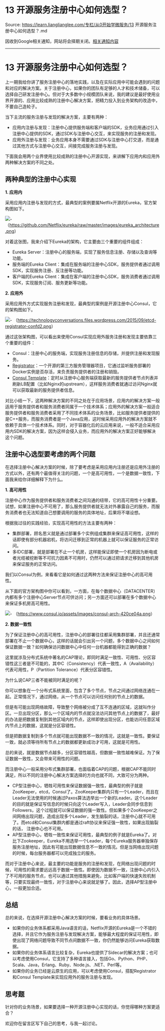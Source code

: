 # 13 开源服务注册中心如何选型？ 

Source: https://learn.lianglianglee.com/专栏/从0开始学微服务/13 开源服务注册中心如何选型？.md

因收到Google相关通知，网站将会择期关闭。[相关通知内容](https://lumendatabase.org/notices/44265620)

---

# 13 开源服务注册中心如何选型？

上一期我给你讲了服务注册中心的落地实践，以及在实际应用中可能会遇到的问题和对应的解决方案。关于注册中心，如果你的团队有足够的人才和技术储备，可以选择自己研发注册中心。但对于大多数中小规模团队来说，我的建议是最好使用业界开源的、应用比较成熟的注册中心解决方案，把精力投入到业务架构的改造中，不要自己造轮子。

当下主流的服务注册与发现的解决方案，主要有两种：

* 应用内注册与发现：注册中心提供服务端和客户端的SDK，业务应用通过引入注册中心提供的SDK，通过SDK与注册中心交互，来实现服务的注册和发现。
* 应用外注册与发现：业务应用本身不需要通过SDK与注册中心打交道，而是通过其他方式与注册中心交互，间接完成服务注册与发现。

下面我会用两个业界使用比较成熟的注册中心开源实现，来讲解下应用内和应用外两种解决方案的不同之处。

## 两种典型的注册中心实现

**1. 应用内**

采用应用内注册与发现的方式，最典型的案例要属Netflix开源的Eureka，官方架构图如下。

![](assets/d220f8970c8d7a4f4ea4677ec2cbd61c.jpg)-
（<https://github.com/Netflix/eureka/raw/master/images/eureka_architecture.png>）

对着这张图，我来介绍下Eureka的架构，它主要由三个重要的组件组成：

* Eureka Server：注册中心的服务端，实现了服务信息注册、存储以及查询等功能。
* 服务端的Eureka Client：集成在服务端的注册中心SDK，服务提供者通过调用SDK，实现服务注册、反注册等功能。
* 客户端的Eureka Client：集成在客户端的注册中心SDK，服务消费者通过调用SDK，实现服务订阅、服务更新等功能。

**2. 应用外**

采用应用外方式实现服务注册和发现，最典型的案例是开源注册中心Consul，它的架构图如下。

![](assets/da82d0cba1c49252e1ae48f91fcb543f.png)-
（<https://technologyconversations.files.wordpress.com/2015/09/etcd-registrator-confd2.png>）

通过这张架构图，可以看出来使用Consul实现应用外服务注册和发现主要依靠三个重要的组件：

* Consul：注册中心的服务端，实现服务注册信息的存储，并提供注册和发现服务。
* [Registrator](https://github.com/gliderlabs/registrator)：一个开源的第三方服务管理器项目，它通过监听服务部署的Docker实例是否存活，来负责服务提供者的注册和销毁。
* [Consul Template](https://github.com/hashicorp/consul-template)：定时从注册中心服务端获取最新的服务提供者节点列表并刷新LB配置（比如Nginx的upstream），这样服务消费者就通过访问Nginx就可以获取最新的服务提供者信息。

对比小结一下，这两种解决方案的不同之处在于应用场景，应用内的解决方案一般适用于服务提供者和服务消费者同属于一个技术体系；应用外的解决方案一般适合服务提供者和服务消费者采用了不同技术体系的业务场景，比如服务提供者提供的是C++服务，而服务消费者是一个Java应用，这时候采用应用外的解决方案就不依赖于具体一个技术体系。同时，对于容器化后的云应用来说，一般不适合采用应用内SDK的解决方案，因为这样会侵入业务，而应用外的解决方案正好能够解决这个问题。

## 注册中心选型要考虑的两个问题

在选择注册中心解决方案的时候，除了要考虑是采用应用内注册还是应用外注册的方式以外，还有两个最值得关注的问题，一个是高可用性，一个是数据一致性，下面我来给你详细解释下为什么。

**1. 高可用性**

注册中心作为服务提供者和服务消费者之间沟通的纽带，它的高可用性十分重要。试想，如果注册中心不可用了，那么服务提供者就无法对外暴露自己的服务，而服务消费者也无法知道自己想要调用的服务的具体地址，后果将不堪设想。

根据我过往的实践经验，实现高可用性的方法主要有两种：

* 集群部署，顾名思义就是通过部署多个实例组成集群来保证高可用性，这样的话即使有部分机器宕机，将访问迁移到正常的机器上就可以保证服务的正常访问。
* 多IDC部署，就是部署在不止一个机房，这样能保证即使一个机房因为断电或者光缆被挖断等不可抗力因素不可用时，仍然可以通过把请求迁移到其他机房来保证服务的正常访问。

我们以Consul为例，来看看它是如何通过这两种方法来保证注册中心的高可用性。

从下面的官方架构图中你可以看到，一方面，在每个数据中心（DATACENTER）内都有多个注册中心Server节点可供访问；另一方面还可以部署在多个数据中心来保证多机房高可用性。

![](assets/c0661d7687e29927fdcecc0f140fb5ab.png)-
（<https://www.consul.io/assets/images/consul-arch-420ce04a.png>）

**2. 数据一致性**

为了保证注册中心的高可用性，注册中心的部署往往都采用集群部署，并且还通常部署在不止一个数据中心，这样的话就会引出另一个问题，多个数据中心之间如何保证数据一致？如何确保访问数据中心中任何一台机器都能得到正确的数据？

这里就涉及分布式系统中著名的CAP理论，即同时满足一致性、可用性、分区容错性这三者是不可能的，其中C（Consistency）代表一致性，A（Availability）代表可用性，P（Partition Tolerance）代表分区容错性。

为什么说CAP三者不能被同时满足的呢？

你可以想象在一个分布式系统里面，包含了多个节点，节点之间通过网络连通在一起。正常情况下，通过网络，从一个节点可以访问任何别的节点上的数据。

但是有可能出现网络故障，导致整个网络被分成了互不连通的区域，这就叫作分区。一旦出现分区，那么一个区域内的节点就没法访问其他节点上的数据了，最好的办法是把数据复制到其他区域内的节点，这样即使出现分区，也能访问任意区域内节点上的数据，这就是分区容错性。

但是把数据复制到多个节点就可能出现数据不一致的情况，这就是一致性。要保证一致，就必须等待所有节点上的数据都更新成功才可用，这就是可用性。

总的来说，就是数据节点越多，分区容错性越高，但数据一致性越难保证。为了保证数据一致性，又会带来可用性的问题。

而注册中心一般采用分布式集群部署，也面临着CAP的问题，根据CAP不能同时满足，所以不同的注册中心解决方案选择的方向也就不同，大致可分为两种。

* CP型注册中心，牺牲可用性来保证数据强一致性，最典型的例子就是ZooKeeper，etcd，Consul了。ZooKeeper集群内只有一个Leader，而且在Leader无法使用的时候通过Paxos算法选举出一个新的Leader。这个Leader的目的就是保证写信息的时候只向这个Leader写入，Leader会同步信息到Followers，这个过程就可以保证数据的强一致性。但如果多个ZooKeeper之间网络出现问题，造成出现多个Leader，发生脑裂的话，注册中心就不可用了。而etcd和Consul集群内都是通过raft协议来保证强一致性，如果出现脑裂的话， 注册中心也不可用。
* AP型注册中心，牺牲一致性来保证可用性，最典型的例子就是Eureka了。对比下Zookeeper，Eureka不用选举一个Leader，每个Eureka服务器单独保存服务注册地址，因此有可能出现数据信息不一致的情况。但是当网络出现问题的时候，每台服务器都可以完成独立的服务。

而对于注册中心来说，最主要的功能是服务的注册和发现，在网络出现问题的时候，可用性的需求要远远高于数据一致性。即使因为数据不一致，注册中心内引入了不可用的服务节点，也可以通过其他措施来避免，比如客户端的快速失败机制等，只要实现最终一致性，对于注册中心来说就足够了。因此，选择AP型注册中心，一般更加合适。

## 总结

总的来说，在选择开源注册中心解决方案的时候，要看业务的具体场景。

* 如果你的业务体系都采用Java语言的话，Netflix开源的Eureka是一个不错的选择，并且它作为服务注册与发现解决方案，能够最大程度的保证可用性，即使出现了网络问题导致不同节点间数据不一致，你仍然能够访问Eureka获取数据。
* 如果你的业务体系语言比较复杂，Eureka也提供了Sidecar的解决方案；也可以考虑使用Consul，它支持了多种语言接入，包括Go、Python、PHP、Scala、Java，Erlang、Ruby、Node.js、.NET、Perl等。
* 如果你的业务已经是云原生的应用，可以考虑使用Consul，搭配Registrator和Consul Template来实现应用外的服务注册与发现。

## 思考题

针对你的业务场景，如果要选择一种开源注册中心实现的话，你觉得哪种方案更适合？

欢迎你在留言区写下自己的思考，与我一起讨论。